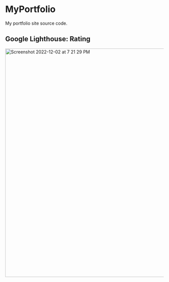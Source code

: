 # MyPortfolio
My portfolio site source code.

## Google Lighthouse: Rating
<img width="726" alt="Screenshot 2022-12-02 at 7 21 29 PM" src="https://user-images.githubusercontent.com/88049272/205415665-7e5224c2-f786-483c-879d-31f84dd14252.png">